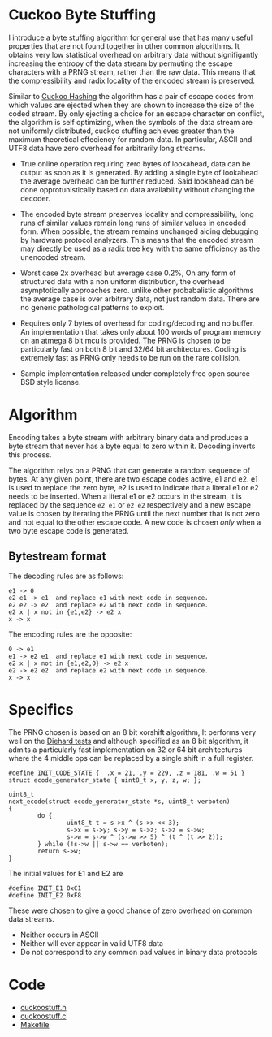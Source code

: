 Cuckoo Byte Stuffing
====================

I introduce a byte stuffing algorithm for general use that has many
useful properties that are not found together in other common
algorithms. It obtains very low statistical overhead on arbitrary data
without signifigantly increasing the entropy of the data stream by
permuting the escape characters with a PRNG stream, rather than the raw
data. This means that the compressibility and radix locality of the
encoded stream is preserved.

Similar to [Cuckoo Hashing](http://en.wikipedia.org/wiki/Cuckoo_hashing)
the algorithm has a pair of escape codes from which values are ejected
when they are shown to increase the size of the coded stream. By only
ejecting a choice for an escape character on conflict, the algorithm is
self optimizing, when the symbols of the data stream are not uniformly
distributed, cuckoo stuffing achieves greater than the maximum
theoretical effeciency for random data. In particular, ASCII and UTF8
data have zero overhead for arbitrarily long streams.

-   True online operation requiring zero bytes of lookahead, data can be
    output as soon as it is generated. By adding a single byte of
    lookahead the average overhead can be further reduced. Said
    lookahead can be done opprotunistically based on data availability
    without changing the decoder.

-   The encoded byte stream preserves locality and compressibility, long
    runs of similar values remain long runs of similar values in encoded
    form. When possible, the stream remains unchanged aiding debugging
    by hardware protocol analyzers. This means that the encoded stream
    may directly be used as a radix tree key with the same efficiency as
    the unencoded stream.

-   Worst case 2x overhead but average case 0.2%, On any form of
    structured data with a non uniform distribution, the overhead
    asymptotically approaches zero. unlike other probabalistic
    algorithms the average case is over arbitrary data, not just random
    data. There are no generic pathological patterns to exploit.

-   Requires only 7 bytes of overhead for coding/decoding and no buffer.
    An implementation that takes only about 100 words of program memory
    on an atmega 8 bit mcu is provided. The PRNG is chosen to be
    particularly fast on both 8 bit and 32/64 bit architectures. Coding
    is extremely fast as PRNG only needs to be run on the rare
    collision.

-   Sample implementation released under completely free open source BSD
    style license.

Algorithm
=========

Encoding takes a byte stream with arbitrary binary data and produces a
byte stream that never has a byte equal to zero within it. Decoding
inverts this process.

The algorithm relys on a PRNG that can generate a random sequence of
bytes. At any given point, there are two escape codes active, e1 and e2.
e1 is used to replace the zero byte, e2 is used to indicate that a
literal e1 or e2 needs to be inserted. When a literal e1 or e2 occurs in
the stream, it is replaced by the sequence `e2 e1` or `e2 e2`
respectively and a new escape value is chosen by iterating the PRNG
until the next number that is not zero and not equal to the other escape
code. A new code is chosen *only* when a two byte escape code is
generated.

Bytestream format
-----------------

The decoding rules are as follows:

    e1 -> 0
    e2 e1 -> e1  and replace e1 with next code in sequence.
    e2 e2 -> e2  and replace e2 with next code in sequence.
    e2 x | x not in {e1,e2} -> e2 x
    x -> x

The encoding rules are the opposite:

    0 -> e1
    e1 -> e2 e1  and replace e1 with next code in sequence.
    e2 x | x not in {e1,e2,0} -> e2 x
    e2 -> e2 e2  and replace e2 with next code in sequence.
    x -> x

Specifics
=========

The PRNG chosen is based on an 8 bit xorshift algorithm, It performs
very well on the [Diehard
tests](http://en.wikipedia.org/wiki/Diehard_tests) and although
specified as an 8 bit algorithm, it admits a particularly fast
implementation on 32 or 64 bit architectures where the 4 middle ops can
be replaced by a single shift in a full register.

    #define INIT_CODE_STATE {  .x = 21, .y = 229, .z = 181, .w = 51 }
    struct ecode_generator_state { uint8_t x, y, z, w; };

    uint8_t
    next_ecode(struct ecode_generator_state *s, uint8_t verboten)
    {
            do {
                    uint8_t t = s->x ^ (s->x << 3);
                    s->x = s->y; s->y = s->z; s->z = s->w;
                    s->w = s->w ^ (s->w >> 5) ^ (t ^ (t >> 2));
            } while (!s->w || s->w == verboten);
            return s->w;
    }

The initial values for E1 and E2 are

    #define INIT_E1 0xC1
    #define INIT_E2 0xF8

These were chosen to give a good chance of zero overhead on common data
streams.

-   Neither occurs in ASCII
-   Neither will ever appear in valid UTF8 data
-   Do not correspond to any common pad values in binary data protocols

Code
====

-   [cuckoostuff.h](http://repetae.net/repos/cuckoostuff/cuckoostuff.h)
-   [cuckoostuff.c](http://repetae.net/repos/cuckoostuff/cuckoostuff.c)
-   [Makefile](http://repetae.net/repos/cuckoostuff/Makefile)

